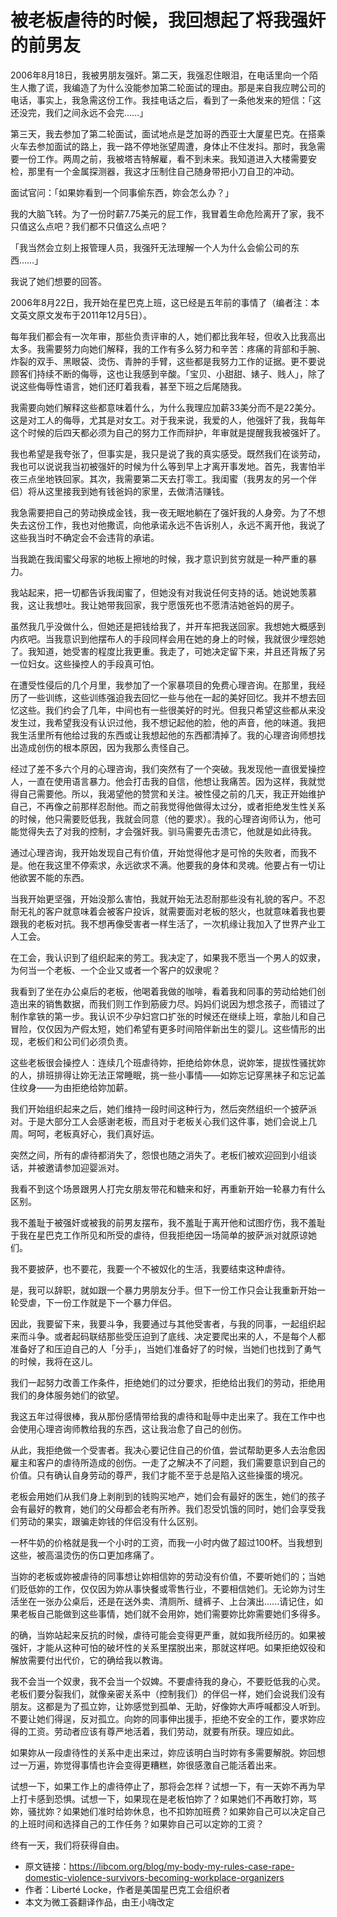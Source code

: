 # 被老板虐待的时候，我回想起了将我强奸的前男友


2006年8月18日，我被男朋友强奸。第二天，我强忍住眼泪，在电话里向一个陌生人撒了谎，我编造了为什么没能参加第二轮面试的理由。那是来自我应聘公司的电话，事实上，我急需这份工作。我挂电话之后，看到了一条他发来的短信：「这还没完，我们之间永远不会完......」

第三天，我去参加了第二轮面试，面试地点是芝加哥的西亚士大厦星巴克。在搭乘火车去参加面试的路上，我一路不停地张望周遭，身体止不住发抖。那时，我急需要一份工作。两周之前，我被塔吉特解雇，看不到未来。我知道进入大楼需要安检，那里有一个金属探测器，我这才压制住自己随身带把小刀自卫的冲动。

面试官问：「如果妳看到一个同事偷东西，妳会怎么办？」

我的大脑飞转。为了一份时薪7.75美元的屁工作，我冒着生命危险离开了家，我不只值这么点吧？我们都不只值这么点吧？

「我当然会立刻上报管理人员，我强歼无法理解一个人为什么会偷公司的东西……」

我说了她们想要的回答。

2006年8月22日，我开始在星巴克上班，这已经是五年前的事情了（编者注：本文英文原文发布于2011年12月5日）。

每年我们都会有一次年审，那些负责评审的人，她们都比我年轻，但收入比我高出太多。我需要努力向她们解释，我的工作有多么努力和辛苦：疼痛的背部和手腕、炸裂的双手、黑眼袋、烫伤、青肿的手臂，这些都是我努力工作的证据。更不要说顾客们持续不断的侮辱，这也让我感到辛酸。「宝贝、小甜甜、婊子、贱人」，除了说这些侮辱性语言，她们还盯着我看，甚至下班之后尾随我。

我需要向她们解释这些都意味着什么，为什么我理应加薪33美分而不是22美分。这是对工人的侮辱，尤其是对女工。对于我来说，我爱的人，他强奸了我，我每年这个时候的后四天都必须为自己的努力工作而辩护，年审就是提醒我我被强奸了。

我也希望是我夸张了，但事实是，我只是说了我的真实感受。既然我们在谈劳动，我也可以说说我当初被强奸的时候为什么等到早上才离开事发地。首先，我害怕半夜三点坐地铁回家。其次，我需要第二天去打零工。我闺蜜（我男友的另一个伴侣）将从这里接我到她有钱爸妈的家里，去做清洁赚钱。

我急需要把自己的劳动换成金钱，我一夜无眠地躺在了强奸我的人身旁。为了不想失去这份工作，我也对他撒谎，向他承诺永远不告诉别人，永远不离开他，我说了这些我当时不确定会不会违背的承诺。

当我跪在我闺蜜父母家的地板上擦地的时候，我才意识到贫穷就是一种严重的暴力。

我站起来，把一切都告诉我闺蜜了，但她没有对我说任何支持的话。她说她羡慕我，这让我想吐。我让她带我回家，我宁愿饿死也不愿清洁她爸妈的房子。

虽然我几乎没做什么，但她还是把钱给我了，并开车把我送回家。我想她大概感到内疚吧。当我意识到他摆布人的手段同样会用在她的身上的时候，我就很少埋怨她了。我知道，她受害的程度比我更重。我走了，可她决定留下来，并且还背叛了另一位妇女。这些操控人的手段真可怕。

在遭受性侵后的几个月里，我参加了一个家暴项目的免费心理咨询。在那里，我经历了一些训练，这些训练强迫我去回忆一些与他在一起的美好回忆。我并不想去回忆这些。我们约会了几年，中间也有一些很美好的时光。但我只希望这些都从来没发生过，我希望我没有认识过他，我不想记起他的脸，他的声音，他的味道。我把我生活里所有他给过我的东西或让我想起他的东西都清掉了。我的心理咨询师想找出造成创伤的根本原因，因为我那么责怪自己。

经过了差不多六个月的心理咨询，我们突然有了一个突破。我发现他一直很爱操控人，一直在使用语言暴力。他会打击我的自信，他想让我痛苦。因为这样，我就觉得自己需要他。所以，我渴望他的赞赏和关注。被性侵之前的几天，我正开始维护自己，不再像之前那样忍耐他。而之前我觉得他做得太过分，或者拒绝发生性关系的时候，他只需要贬低我，我就会同意（他的要求）。我的心理咨询师认为，他可能觉得失去了对我的控制，才会强奸我。驯马需要先击溃它，他就是如此待我。

通过心理咨询，我开始发现自己有价值，开始觉得他才是可怜的失败者，而我不是。他在我这里不停索求，永远欲求不满。他要我的身体和灵魂。他要占有一切让他欲罢不能的东西。

当我开始更坚强，开始没那么害怕，我就开始无法忍耐那些没有礼貌的客户。不忍耐无礼的客户就意味着会被客户投诉，就需要面对老板的怒火，也就意味着我也要跟我的老板对抗。我不想再像受害者一样生活了，一次机缘让我加入了世界产业工人工会。

在工会，我认识到了组织起来的劳工。我决定了，如果我不愿当一个男人的奴隶，为何当一个老板、一个企业又或者一个客户的奴隶呢？

我看到了坐在办公桌后的老板，他喝着我做的咖啡，看着我和同事的劳动给她们创造出来的销售数据，而我们则工作到筋疲力尽。妈妈们说因为想念孩子，而错过了制作拿铁的第一步。我认识不少孕妇宫口扩张的时候还在继续上班，拿胎儿和自己冒险，仅仅因为产假太短，她们希望有更多时间陪伴新出生的婴儿。这些情形的出现，老板们和公司们必须负责。

这些老板很会操控人：连续几个班虐待妳，拒绝给妳休息，说妳笨，提拔性骚扰妳的人，排班排得让妳无法正常睡眠，挑一些小事情——如妳忘记穿黑袜子和忘记盖住纹身——为由拒绝给妳加薪。

我们开始组织起来之后，她们维持一段时间这种行为，然后突然组织一个披萨派对。于是大部分工人会感谢老板，而且对于老板关心我们这件事，她们会说上几周。呵呵，老板真好心，我们真好运。

突然之间，所有的虐待都消失了，怨恨也随之消失了。老板们被欢迎回到小组谈话，并被邀请参加迎婴派对。

我看不到这个场景跟男人打完女朋友带花和糖来和好，再重新开始一轮暴力有什么区别。

我不羞耻于被强奸或被我的前男友摆布，我不羞耻于离开他和试图疗伤，我不羞耻于我在星巴克工作所见和所受的虐待，但我拒绝因一场简单的披萨派对就原谅她们。

我不要披萨，也不要花，我要一个不被奴化的生活，我要结束这种虐待。

是，我可以辞职，就如跟一个暴力男朋友分手。但下一份工作只会让我重新开始一轮受虐，下一份工作就是下一个暴力伴侣。

因此，我要留下来，我要斗争，我要通过与其他受害者，与我的同事，一起组织起来而斗争。或者起码联结那些受压迫到了底线、决定要爬出来的人，不是每个人都准备好了和压迫自己的人「分手」，当她们准备好了的时候，当她们也找到了勇气的时候，我将在这儿。

我们一起努力改善工作条件，拒绝她们的过分要求，拒绝给出我们的劳动，拒绝用我们的身体服务她们的欲望。

我这五年过得很棒，我从那份感情带给我的虐待和耻辱中走出来了。我在工作中也会使用心理咨询师教给我的东西，这让我治愈了自己的创伤。

从此，我拒绝做一个受害者。我决心要记住自己的价值，尝试帮助更多人去治愈因雇主和客户的虐待所造成的创伤。一走了之解决不了问题，我们需要意识到自己的价值。只有确认自身劳动的尊严，我们才能不至于总是陷入这些操蛋的境况。

老板会用她们从我们身上剥削到的钱购买地产，她们会有最好的医生，她们的孩子会有最好的教育，她们的父母都会老有所养。我们忍受饥饿的同时，她们会享受我们劳动的果实，跟骗走妳钱的伴侣没有什么区别。

一杯牛奶的价格就是我一个小时的工资，而我一小时内做了超过100杯。当我想到这些，被高温烫伤的伤口更加疼痛了。

当妳的老板或妳被虐待的同事想让妳相信妳的劳动没有价值，不要听她们的；当她们贬低妳的工作，仅仅因为妳从事快餐或零售行业，不要相信她们。无论妳为讨生活坐在一张办公桌后，还是在送外卖、清厕所、缝裤子、上台演出......请记住，如果老板自己能做到这些事情，她们就不会用妳，她们需要妳比妳需要她们多得多。

的确，当妳站起来反抗的时候，虐待可能会变得更严重，就如我所经历的。如果被强奸，才能从这种可怕的破坏性的关系里摆脱出来，那就这样吧。如果拒绝奴役和解放需要付出代价，它的确给我以教诲。

我不会当一个奴隶，我不会当一个奴婢。不要虐待我的身心，不要贬低我的心灵。老板们要分裂我们，就像亲密关系中（控制我们）的伴侣一样，她们会说我们没有朋友。这都是为了孤立妳，让妳感觉到孤单、无助，好像妳大声呼喊都没人听到。不要让她们得逞，反对孤立。向妳的同事伸出援手，拒绝不安全的工作，要求妳应得的工资。劳动者应该有尊严地活着，我们劳动，就要有所获。理应如此。

如果妳从一段虐待性的关系中走出来过，妳应该明白当时妳有多需要解脱。妳回想过一万遍，妳觉得事情也许会变得更糟糕，妳很感激自己能活着出来。

试想一下，如果工作上的虐待停止了，那将会怎样？试想一下，有一天妳不再为早上打卡感到恐惧。试想一下，如果现在是老板怕妳了？如果她们不再敢打妳，骂妳，骚扰妳？如果她们准时给妳休息，也不扣妳加班费？如果妳自己可以决定自己的上班时间和选择自己的工作任务？如果妳自己可以定妳的工资？

终有一天，我们将获得自由。

- 原文链接：https://libcom.org/blog/my-body-my-rules-case-rape-domestic-violence-survivors-becoming-workplace-organizers
- 作者：Liberté Locke，作者是美国星巴克工会组织者
- 本文为微工荟翻译作品，由王小嗨改定
